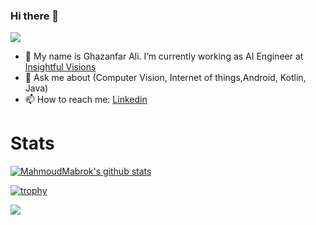 ### Hi there 👋
![](https://komarev.com/ghpvc/?username=Ghazanfar373)


- 🔭 My name is Ghazanfar Ali. I’m currently working as AI Engineer at [Insightful Visions](https://github.com/inovaeg)
- 💬 Ask me about (Computer Vision, Internet of things,Android, Kotlin, Java)
- 📫 How to reach me: [Linkedin](https://www.linkedin.com/in/alighazanfar/)


# Stats 
[![MahmoudMabrok's github stats](https://github-readme-stats.vercel.app/api?username=Ghazanfar373)](https://github.com/anuraghazra/github-readme-stats)


[![trophy](https://github-profile-trophy.vercel.app/?username=Ghazanfar373)](https://github.com/Ghazanfar373/github-profile-trophy)





![](https://hit.yhype.me/github/profile?user_id=13488900)

